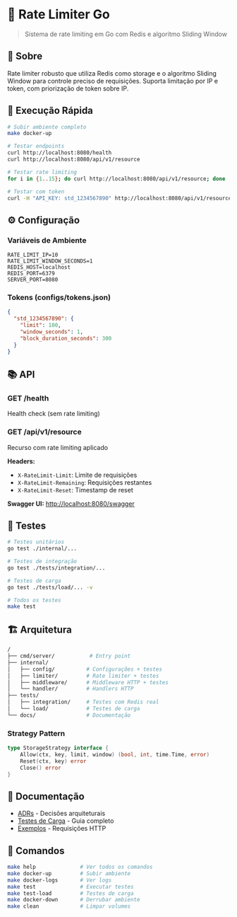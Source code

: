 # 🚦 Rate Limiter Go

> Sistema de rate limiting em Go com Redis e algoritmo Sliding Window

## 📌 Sobre

Rate limiter robusto que utiliza Redis como storage e o algoritmo Sliding Window para controle preciso de requisições. Suporta limitação por IP e token, com priorização de token sobre IP.

## 🚀 Execução Rápida

```bash
# Subir ambiente completo
make docker-up

# Testar endpoints
curl http://localhost:8080/health
curl http://localhost:8080/api/v1/resource

# Testar rate limiting
for i in {1..15}; do curl http://localhost:8080/api/v1/resource; done

# Testar com token
curl -H "API_KEY: std_1234567890" http://localhost:8080/api/v1/resource
```

## ⚙️ Configuração

### Variáveis de Ambiente

```env
RATE_LIMIT_IP=10
RATE_LIMIT_WINDOW_SECONDS=1
REDIS_HOST=localhost
REDIS_PORT=6379
SERVER_PORT=8080
```

### Tokens (configs/tokens.json)

```json
{
  "std_1234567890": {
    "limit": 100,
    "window_seconds": 1,
    "block_duration_seconds": 300
  }
}
```

## 📚 API

### GET /health

Health check (sem rate limiting)

### GET /api/v1/resource

Recurso com rate limiting aplicado

**Headers:**

- `X-RateLimit-Limit`: Limite de requisições
- `X-RateLimit-Remaining`: Requisições restantes
- `X-RateLimit-Reset`: Timestamp de reset

**Swagger UI:** <http://localhost:8080/swagger>

## 🧪 Testes

```bash
# Testes unitários
go test ./internal/...

# Testes de integração
go test ./tests/integration/...

# Testes de carga
go test ./tests/load/... -v

# Todos os testes
make test
```

## 🏗️ Arquitetura

```bash
/
├── cmd/server/           # Entry point
├── internal/
│   ├── config/          # Configurações + testes
│   ├── limiter/         # Rate limiter + testes
│   ├── middleware/      # Middleware HTTP + testes
│   └── handler/         # Handlers HTTP
├── tests/
│   ├── integration/     # Testes com Redis real
│   └── load/            # Testes de carga
└── docs/                # Documentação
```

### Strategy Pattern

```go
type StorageStrategy interface {
    Allow(ctx, key, limit, window) (bool, int, time.Time, error)
    Reset(ctx, key) error
    Close() error
}
```

## 📝 Documentação

- [ADRs](./docs/adr/) - Decisões arquiteturais
- [Testes de Carga](./docs/load-testing.md) - Guia completo
- [Exemplos](./api/requests.http) - Requisições HTTP

## 🔧 Comandos

```bash
make help              # Ver todos os comandos
make docker-up         # Subir ambiente
make docker-logs       # Ver logs
make test              # Executar testes
make test-load         # Testes de carga
make docker-down       # Derrubar ambiente
make clean             # Limpar volumes
```
